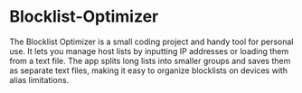 # Blocklist-Optimizer
The Blocklist Optimizer is a small coding project and handy tool for personal use. It lets you manage host lists by inputting IP addresses or loading them from a text file. The app splits long lists into smaller groups and saves them as separate text files, making it easy to organize blocklists on devices with alias limitations.
